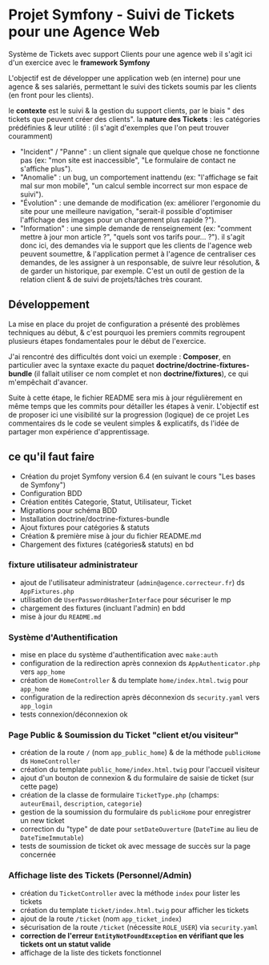 # Projet Symfony - Suivi de Tickets pour une Agence Web

Système de Tickets avec support Clients pour une agence web 
il s'agit ici d'un exercice avec le **framework Symfony**

L'objectif est de développer une application web (en interne) pour une agence & ses salariés, permettant le suivi des tickets soumis par les clients (en front pour les clients). 

le **contexte** est le suivi & la gestion du support clients, par le biais " des tickets que peuvent créer des clients".
la **nature des Tickets** : les catégories prédéfinies & leur utilité : (il s'agit d'exemples que l'on peut trouver couramment)

- "Incident" / "Panne" : un client signale que quelque chose ne fonctionne pas (ex: "mon site est inaccessible", "Le formulaire de contact ne s'affiche plus").
- "Anomalie" : un bug, un comportement inattendu (ex: "l'affichage se fait mal sur mon mobile", "un calcul semble incorrect sur mon espace de suivi").
- "Évolution" : une demande de modification (ex: améliorer l'ergonomie du site pour une meilleure navigation, "serait-il possible d'optimiser l'affichage des images pour un chargement plus rapide ?").
- "Information" : une simple demande de renseignement (ex: "comment mettre à jour mon article ?", "quels sont vos tarifs pour... ?").
il s'agit donc ici, des demandes via le support que les clients de l'agence web peuvent soumettre, & l'application permet à l'agence de centraliser ces demandes, de les assigner à un responsable, de suivre leur résolution, & de garder un historique, par exemple.
C'est un outil de gestion de la relation client & de suivi de projets/tâches très courant.

## Développement

La mise en place du projet de configuration a présenté des problèmes techniques au début, & c'est pourquoi les premiers commits regroupent plusieurs étapes fondamentales pour le début de l'exercice.

J'ai rencontré des difficultés dont voici un exemple : **Composer**, en particulier avec la syntaxe exacte du paquet **doctrine/doctrine-fixtures-bundle** (il fallait utiliser ce nom complet et non **doctrine/fixtures**), ce qui m'empêchait d'avancer.

Suite à cette étape, le fichier README sera mis à jour régulièrement en même temps que les commits pour détailler  les étapes à venir.
L'objectif est de proposer ici une visibilité sur la progression (logique) de ce projet
Les commentaires ds le code se veulent simples & explicatifs, ds l'idée de partager mon expérience d'apprentissage.

## ce qu'il faut faire

* Création du projet Symfony version 6.4 (en suivant le cours "Les bases de Symfony")
* Configuration BDD
* Création entités Categorie, Statut, Utilisateur, Ticket
* Migrations pour schéma BDD
* Installation doctrine/doctrine-fixtures-bundle
* Ajout fixtures pour catégories & statuts
* Création & première mise à jour du fichier README.md
* Chargement des fixtures (catégories& statuts) en bd

### fixture utilisateur administrateur
* ajout de l'utilisateur administrateur (`admin@agence.correcteur.fr`) ds `AppFixtures.php`
* utilisation de `UserPasswordHasherInterface` pour sécuriser le mp
* chargement des fixtures (incluant l'admin) en bdd
* mise à jour du `README.md`

### Système d'Authentification
* mise en place du système d'authentification avec `make:auth`
* configuration de la redirection après connexion ds `AppAuthenticator.php` vers `app_home`
* création de `HomeController` & du template `home/index.html.twig` pour `app_home`
* configuration de la redirection après déconnexion ds `security.yaml` vers `app_login`
* tests connexion/déconnexion ok 

### Page Public & Soumission du Ticket "client et/ou visiteur"
* création de la route `/` (nom `app_public_home`) & de la méthode `publicHome` ds `HomeController`
* création du template `public_home/index.html.twig` pour l'accueil visiteur
* ajout d'un bouton de connexion & du formulaire de saisie de ticket (sur cette page)
* création de la classe de formulaire `TicketType.php` (champs: `auteurEmail`, `description`, `categorie`)
* gestion de la soumission du formulaire ds `publicHome` pour enregistrer un new ticket
* correction du "type" de date pour `setDateOuverture` (`DateTime` au lieu de `DateTimeImmutable`)
* tests de soumission de ticket ok avec message de succès sur la page concernée

### Affichage liste des Tickets (Personnel/Admin)
* création du `TicketController` avec la méthode `index` pour lister les tickets
* création du template `ticket/index.html.twig` pour afficher les tickets
* ajout de la route `/ticket` (nom `app_ticket_index`)
* sécurisation de la route `/ticket` (nécessite `ROLE_USER`) via `security.yaml`
* **correction de l'erreur `EntityNotFoundException` en vérifiant que les tickets ont un statut valide**
* affichage de la liste des tickets fonctionnel





